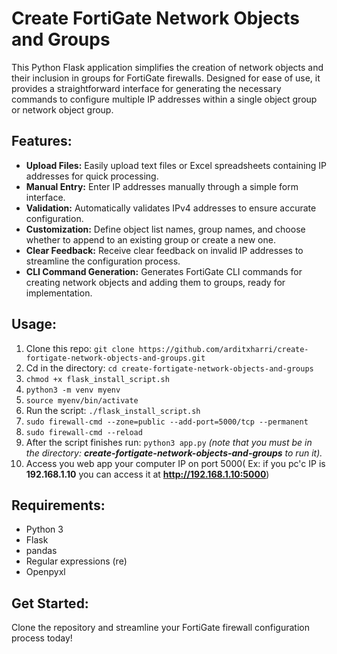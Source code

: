 # Create FortiGate Network Objects and Groups

This Python Flask application simplifies the creation of network objects and their inclusion in groups for FortiGate firewalls. Designed for ease of use, it provides a straightforward interface for generating the necessary commands to configure multiple IP addresses within a single object group or network object group.

## Features:

- **Upload Files:** Easily upload text files or Excel spreadsheets containing IP addresses for quick processing.
- **Manual Entry:** Enter IP addresses manually through a simple form interface.
- **Validation:** Automatically validates IPv4 addresses to ensure accurate configuration.
- **Customization:** Define object list names, group names, and choose whether to append to an existing group or create a new one.
- **Clear Feedback:** Receive clear feedback on invalid IP addresses to streamline the configuration process.
- **CLI Command Generation:** Generates FortiGate CLI commands for creating network objects and adding them to groups, ready for implementation.

## Usage:

1. Clone this repo: `git clone https://github.com/arditxharri/create-fortigate-network-objects-and-groups.git`
2.	Cd in the directory: `cd create-fortigate-network-objects-and-groups`
3.	`chmod +x flask_install_script.sh`
4.	`python3 -m venv myenv`
5.	`source myenv/bin/activate`
6.	Run the script: `./flask_install_script.sh`
7.	`sudo firewall-cmd --zone=public --add-port=5000/tcp --permanent`
8.	`sudo firewall-cmd --reload`
9.	After the script finishes run: `python3 app.py` *(note that you must be in the directory: **create-fortigate-network-objects-and-groups** to run it).*
10.	Access you web app your computer IP on port 5000( Ex: if you pc'c IP is **192.168.1.10** you can access it at **http://192.168.1.10:5000**)

## Requirements:

- Python 3
- Flask
- pandas
- Regular expressions (re)
- Openpyxl

## Get Started:

Clone the repository and streamline your FortiGate firewall configuration process today!

